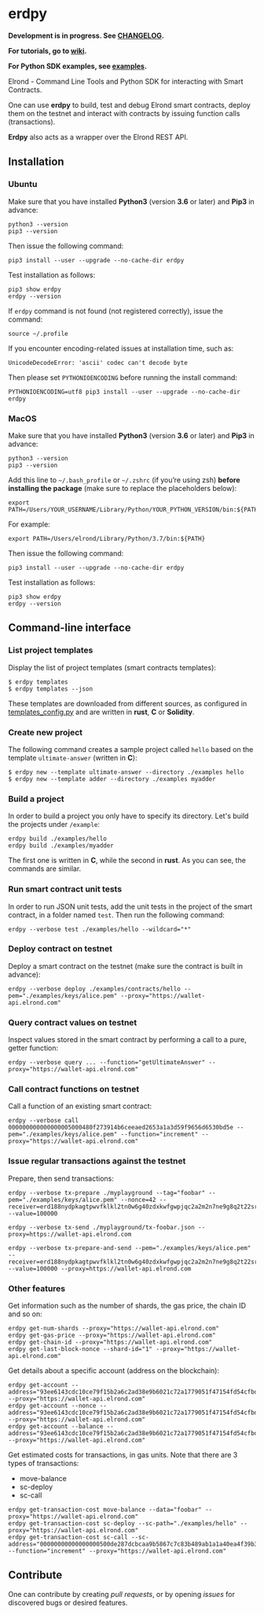 # erdpy

**Development is in progress. See [CHANGELOG](CHANGELOG.md).**

**For tutorials, go to [wiki](https://github.com/ElrondNetwork/erdpy/wiki).**

**For Python SDK examples, see [examples](examples).**

Elrond - Command Line Tools and Python SDK for interacting with Smart Contracts.

One can use **erdpy** to build, test and debug Elrond smart contracts, deploy them on the testnet and interact with contracts by issuing function calls (transactions).

**Erdpy** also acts as a wrapper over the Elrond REST API.


## Installation

### Ubuntu

Make sure that you have installed **Python3** (version **3.6** or later) and **Pip3** in advance:

```
python3 --version
pip3 --version
```

Then issue the following command:

```
pip3 install --user --upgrade --no-cache-dir erdpy
```

Test installation as follows:

```
pip3 show erdpy
erdpy --version
```

If `erdpy` command is not found (not registered correctly), issue the command:

```
source ~/.profile
```

If you encounter encoding-related issues at installation time, such as:

```
UnicodeDecodeError: 'ascii' codec can't decode byte
```

Then please set `PYTHONIOENCODING` before running the install command:

```
PYTHONIOENCODING=utf8 pip3 install --user --upgrade --no-cache-dir erdpy
```

### MacOS

Make sure that you have installed **Python3** (version **3.6** or later) and **Pip3** in advance:

```
python3 --version
pip3 --version
```

Add this line to `~/.bash_profile` or `~/.zshrc` (if you’re using zsh) **before installing the package** (make sure to replace the placeholders below):

```
export PATH=/Users/YOUR_USERNAME/Library/Python/YOUR_PYTHON_VERSION/bin:${PATH}
```

For example:

```
export PATH=/Users/elrond/Library/Python/3.7/bin:${PATH}
```

Then issue the following command:

```
pip3 install --user --upgrade --no-cache-dir erdpy
```

Test installation as follows:

```
pip3 show erdpy
erdpy --version
```

## Command-line interface

### List project templates

Display the list of project templates (smart contracts templates):

```
$ erdpy templates
$ erdpy templates --json
```

These templates are downloaded from different sources, as configured in [templates_config.py](erdpy/projects/templates_config.py) and are written in **rust**, **C** or **Solidity**.

### Create new project

The following command creates a sample project called `hello` based on the template `ultimate-answer` (written in **C**):

```
$ erdpy new --template ultimate-answer --directory ./examples hello
$ erdpy new --template adder --directory ./examples myadder
```

### Build a project

In order to build a project you only have to specify its directory. Let's build the projects under `/example`: 

```
erdpy build ./examples/hello
erdpy build ./examples/myadder
```

The first one is written in **C**, while the second in **rust**. As you can see, the commands are similar.

### Run smart contract unit tests

In order to run JSON unit tests, add the unit tests in the project of the smart contract, in a folder named `test`. Then run the following command:

```
erdpy --verbose test ./examples/hello --wildcard="*"
```

### Deploy contract on testnet

Deploy a smart contract on the testnet (make sure the contract is built in advance):

```
erdpy --verbose deploy ./examples/contracts/hello --pem="./examples/keys/alice.pem" --proxy="https://wallet-api.elrond.com"
```

### Query contract values on testnet

Inspect values stored in the smart contract by performing a call to a pure, getter function:

```
erdpy --verbose query ... --function="getUltimateAnswer" --proxy="https://wallet-api.elrond.com"
```

### Call contract functions on testnet

Call a function of an existing smart contract:

```
erdpy --verbose call 000000000000000005000480f273914b6ceeaed2653a1a3d59f9656d6530bd5e --pem="./examples/keys/alice.pem" --function="increment" --proxy="https://wallet-api.elrond.com"
```

### Issue regular transactions against the testnet

Prepare, then send transactions:

```
erdpy --verbose tx-prepare ./myplayground --tag="foobar" --pem="./examples/keys/alice.pem" --nonce=42 --receiver=erd188nydpkagtpwvfklkl2tn0w6g40zdxkwfgwpjqc2a2m2n7ne9g8q2t22sr --value=100000

erdpy --verbose tx-send ./myplayground/tx-foobar.json --proxy=https://wallet-api.elrond.com

erdpy --verbose tx-prepare-and-send --pem="./examples/keys/alice.pem" --receiver=erd188nydpkagtpwvfklkl2tn0w6g40zdxkwfgwpjqc2a2m2n7ne9g8q2t22sr --value=100000 --proxy=https://wallet-api.elrond.com

```

### Other features

Get information such as the number of shards, the gas price, the chain ID and so on:

```
erdpy get-num-shards --proxy="https://wallet-api.elrond.com"
erdpy get-gas-price --proxy="https://wallet-api.elrond.com"
erdpy get-chain-id --proxy="https://wallet-api.elrond.com"
erdpy get-last-block-nonce --shard-id="1" --proxy="https://wallet-api.elrond.com"
```

Get details about a specific account (address on the blockchain):

```
erdpy get-account --address="93ee6143cdc10ce79f15b2a6c2ad38e9b6021c72a1779051f47154fd54cfbd5e" --proxy="https://wallet-api.elrond.com"
erdpy get-account --nonce --address="93ee6143cdc10ce79f15b2a6c2ad38e9b6021c72a1779051f47154fd54cfbd5e" --proxy="https://wallet-api.elrond.com"
erdpy get-account --balance --address="93ee6143cdc10ce79f15b2a6c2ad38e9b6021c72a1779051f47154fd54cfbd5e" --proxy="https://wallet-api.elrond.com"
```

Get estimated costs for transactions, in gas units. Note that there are 3 types of transactions:

 - move-balance
 - sc-deploy
 - sc-call


```
erdpy get-transaction-cost move-balance --data="foobar" --proxy="https://wallet-api.elrond.com"
erdpy get-transaction-cost sc-deploy --sc-path="./examples/hello" --proxy="https://wallet-api.elrond.com"
erdpy get-transaction-cost sc-call --sc-address="00000000000000000500de287dcbcaa9b5867c7c83b489ab1a1a40ea4f39b39d" --function="increment" --proxy="https://wallet-api.elrond.com"
```



## Contribute

One can contribute by creating *pull requests*, or by opening *issues* for discovered bugs or desired features.
